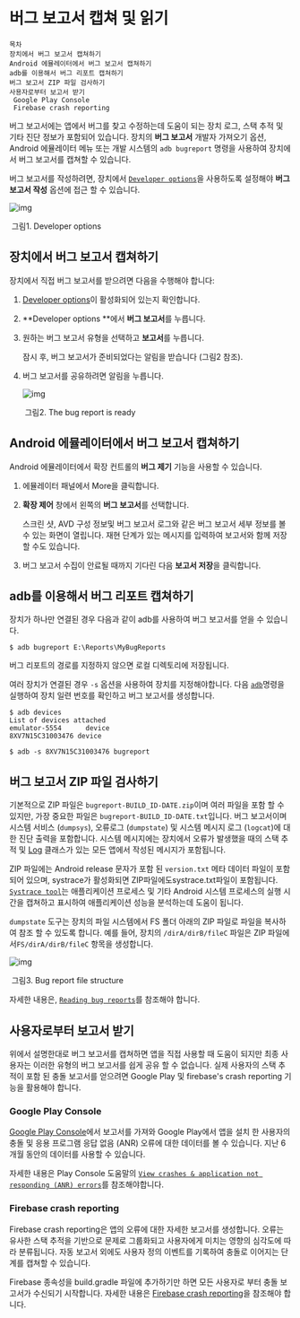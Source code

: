 # 버그 보고서 캡쳐 및 읽기

```
목차
장치에서 버그 보고서 캡쳐하기
Android 에뮬레이터에서 버그 보고서 캡쳐하기
adb를 이용해서 버그 리포트 캡쳐하기
버그 보고서 ZIP 파일 검사하기
사용자로부터 보고서 받기
 Google Play Console
 Firebase crash reporting
```

버그 보고서에는 앱에서 버그를 찾고 수정하는데 도움이 되는 장치 로그, 스택 추적 및 기타 진단 정보가 포함되어 있습니다. 장치의 **버그 보고서** 개발자 가져오기 옵션, Android 에뮬레이터 메뉴 또는 개발 시스템의 `adb bugreport` 명령을 사용하여 장치에서 버그 보고서를 캡쳐할 수 있습니다.

버그 보고서를 작성하려면, 장치에서 [`Developer options`](https://developer.android.com/studio/run/device.html?hl=ko#developer-device-options)을 사용하도록 설정해야 **버그 보고서 작성** 옵션에 접근 할 수 있습니다. 

![img](https://developer.android.com/studio/images/run/dev-options-pixel_2x_cropped.png?hl=ko)

​							  그림1. Developer options

## 장치에서 버그 보고서 캡쳐하기

장치에서 직접 버그 보고서를 받으려면 다음을 수행해야 합니다:

1. [Developer options](https://developer.android.com/studio/run/device.html?hl=ko#developer-device-options)이 활성화되어 있는지 확인합니다.

2. **Developer options **에서 **버그 보고서**를 누릅니다.

3. 원하는 버그 보고서 유형을 선택하고 **보고서**를 누릅니다.

   잠시 후, 버그 보고서가 준비되었다는 알림을 받습니다 (그림2 참조).

4. 버그 보고서를 공유하려면 알림을 누릅니다.

   ![img](https://developer.android.com/studio/images/run/dev-options-take-bug-report_2x.png?hl=ko)

   ​						  그림2. The bug report is ready

## Android 에뮬레이터에서 버그 보고서 캡쳐하기

Android 에뮬레이터에서 확장 컨트롤의 **버그 제기** 기능을 사용할 수 있습니다.

1. 에뮬레이터 패널에서 More을 클릭합니다. 

2. **확장 제어** 창에서 왼쪽의 **버그 보고서**를 선택합니다.

   스크린 샷, AVD 구성 정보및 버그 보고서 로그와 같은 버그 보고서 세부 정보를 볼 수 있는 화면이 열립니다. 재현 단계가 있는 메시지를 입력하여 보고서와 함께 저장할 수도 있습니다.

3. 버그 보고서 수집이 안료될 때까지 기다린 다음 **보고서 저장**을 클릭합니다.

## adb를 이용해서 버그 리포트 캡쳐하기

장치가 하나만 연결된 경우 다음과 같이 adb를 사용하여 버그 보고서를 얻을 수 있습니다.

```
$ adb bugreport E:\Reports\MyBugReports
```

버그 리포트의 경로를 지정하지 않으면 로컬 디렉토리에 저장됩니다.

여러 장치가 연결된 경우 `-s` 옵션을 사용하여 장치를 지정해야합니다. 다음 [`adb`](https://developer.android.com/studio/command-line/adb.html?hl=ko)명령을 실행하여 장치 일련 번호를 확인하고 버그 보고서를 생성합니다.

```
$ adb devices
List of devices attached
emulator-5554      device
8XV7N15C31003476 device

$ adb -s 8XV7N15C31003476 bugreport
```



## 버그 보고서 ZIP 파일 검사하기

기본적으로 ZIP 파일은 `bugreport-BUILD_ID-DATE.zip`이며 여러 파일을 포함 할 수 있지만, 가장 중요한 파일은 `bugreport-BUILD_ID-DATE.txt`입니다. 버그 보고서이며 시스템 서비스 (`dumpsys`), 오류로그 (`dumpstate`) 및 시스템 메시지 로그 (`logcat`)에 대한 진단 출력을 포함합니다. 시스템 메시지에는 장치에서 오류가 발생했을 때의 스택 추적 및 [Log](https://developer.android.com/reference/android/util/Log.html?hl=ko) 클래스가 있는 모든 앱에서 작성된 메시지가 포함됩니다.

ZIP 파일에는 Android release 문자가 포함 된 `version.txt` 메타 데이터 파일이 포함되어 있으며, systrace가 활성화되면 ZIP파일에도systrace.txt파일이 포함됩니다. [`Systrace tool`](https://developer.android.com/studio/profile/systrace-commandline.html?hl=ko)는 애플리케이션 프로세스 및 기타 Android 시스템 프로세스의 실행 시간을 캡쳐하고 표시하여 애플리케이션 성능을 분석하는데 도움이 됩니다.

`dumpstate` 도구는 장치의 파일 시스템에서 FS 폴더 아래의 ZIP 파일로 파일을 복사하여 참조 할 수 있도록 합니다. 예를 들어, 장치의 `/dirA/dirB/fileC` 파일은 ZIP 파일에서`FS/dirA/dirB/fileC` 항목을 생성합니다.

![img](https://developer.android.com/studio/images/debug/capture-and-read-bug-report_2x.png?hl=ko)

​	   그림3. Bug report file structure

자세한 내용은, [`Reading bug reports`](https://source.android.com/source/read-bug-reports.html?hl=ko)를 참조해야 합니다.

## 사용자로부터 보고서 받기

위에서 설명한대로 버그 보고서를 캡쳐하면 앱을 직접 사용할 때 도움이 되지만 최종 사용자는 이러한 유형의 버그 보고서를 쉽게 공유 할 수 없습니다. 실제 사용자의 스택 추적이 포함 된 충돌 보고서를 얻으려면 Google Play 및 firebase's crash reporting 기능을 활용해야 합니다.

### Google Play Console

[Google Play Console](https://play.google.com/apps/publish/?hl=ko)에서 보고서를 가져와 Google Play에서 앱을 설치 한 사용자의 충돌 및 응용 프로그램 응답 없음 (ANR) 오류에 대한 데이터를 볼 수 있습니다. 지난 6개월 동안의 데이터를 사용할 수 있습니다.

자세한 내용은 Play Console 도움말의 [`View crashes & application not responding (ANR) errors`](https://support.google.com/googleplay/android-developer/answer/6083203?hl=en&ref_topic=7071935)를 참조해야합니다.

### Firebase crash reporting

Firebase crash reporting은 앱의 오류에 대한 자세한 보고서를 생성합니다. 오류는 유사한 스택 추적을 기반으로 문제로 그룹화되고 사용자에게 미치는 영향의 심각도에 따라 분류됩니다. 자동 보고서 외에도 사용자 정의 이벤트를 기록하여 충돌로 이어지는 단계를 캡쳐할 수 있습니다.

Firebase 종속성을 build.gradle 파일에 추가하기만 하면 모든 사용자로 부터 충돌 보고서가 수신되기 시작합니다. 자세한 내용은 [Firebase crash reporting](https://firebase.google.com/docs/crash/?hl=ko)을 참조해야 합니다.

